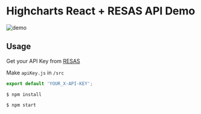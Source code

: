 # Highcharts React + RESAS API Demo

![demo](https://github.com/tatane616/highcharts-react-resas/blob/master/demo.gif)

## Usage

Get your API Key from [RESAS](https://opendata.resas-portal.go.jp)

Make `apiKey.js` in `/src`

```apiKey.js
export default 'YOUR_X-API-KEY';
```

`$ npm install`

`$ npm start`
